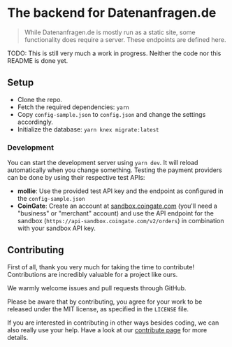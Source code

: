 # The backend for Datenanfragen.de

> While Datenanfragen.de is mostly run as a static site, some functionality does require a server. These endpoints are defined here.

TODO: This is still very much a work in progress. Neither the code nor this README is done yet.

## Setup

* Clone the repo.
* Fetch the required dependencies: `yarn`
* Copy `config-sample.json` to `config.json` and change the settings accordingly.
* Initialize the database: `yarn knex migrate:latest`

### Development

You can start the development server using `yarn dev`. It will reload automatically when you change something. Testing the payment providers can be done by using their respective test APIs:

* **mollie**: Use the provided test API key and the endpoint as configured in the `config-sample.json`
* **CoinGate**: Create an account at [sandbox.coingate.com](https://sandbox.coingate.com) (you'll need a "business" or "merchant" account) and use the API endpoint for the sandbox (`https://api-sandbox.coingate.com/v2/orders`) in combination with your sandbox API key.

## Contributing

First of all, thank you very much for taking the time to contribute! Contributions are incredibly valuable for a project like ours.

We warmly welcome issues and pull requests through GitHub.

Please be aware that by contributing, you agree for your work to be released under the MIT license, as specified in the `LICENSE` file.

If you are interested in contributing in other ways besides coding, we can also really use your help. Have a look at our [contribute page](https://www.datarequests.org/contribute) for more details.
